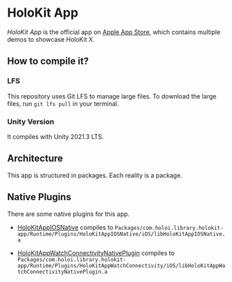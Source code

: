 # HoloKit App

*HoloKit App* is the official app on [Apple App Store], which contains multiple demos to showcase HoloKit X. 

[Apple App Store]: https://apps.apple.com/us/app/holokit/id6444073276

## How to compile it?

### LFS
This repository uses Git LFS to manage large files. 
To download the large files, run `git lfs pull` in your terminal. 

### Unity Version
It compiles with Unity 2021.3 LTS.

## Architecture

This app is structured in packages.
Each reality is a package. 

## Native Plugins

There are some native plugins for this app. 

* [HoloKitAppIOSNative] compiles to
`Packages/com.holoi.library.holokit-app/Runtime/Plugins/HoloKitAppIOSNative/iOS/libHoloKitAppIOSNative.a`

* [HoloKitAppWatchConnectivityNativePlugin] compiles to `Packages/com.holoi.library.holokit-app/Runtime/Plugins/HoloKitAppWatchConnectivity/iOS/libHoloKitAppWatchConnectivityNativePlugin.a`

[HoloKitAppIOSNative]: https://github.com/holoi/HoloKitAppIOSNative
[HoloKitAppWatchConnectivityNativePlugin]: https://github.com/holoi/HoloKitAppWatchConnectivityNativePlugin


